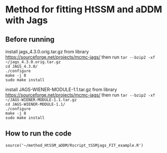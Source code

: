 # Method for fitting HtSSM and aDDM with Jags

## Before running 

install jags_4.3.0.orig.tar.gz from library https://sourceforge.net/projects/mcmc-jags/ then run
`tar --bzip2 -xf ~/jags_4.3.0.orig.tar.gz`  
`cd JAGS_4.3.0/`  
`./configure`  
`make -j 8`  
`sudo make install`  

install JAGS-WIENER-MODULE-1.1.tar.gz from library https://sourceforge.net/projects/mcmc-jags/ then run
`tar --bzip2 -xf ~/JAGS-WIENER-MODULE-1.1.tar.gz`  
`cd JAGS-WIENER-MODULE-1.1/`  
`./configure`  
`make -j 8`  
`sudo make install`  


## How to run the code
`source('~/method_HtSSM_aDDM/Rscript_tSSMjags_FIT_example.R')`

